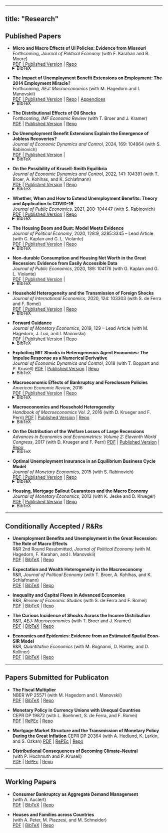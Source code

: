 
---
title: "Research"
---

## Published Papers

- **Micro and Macro Effects of UI Policies: Evidence from Missouri**  
  Forthcoming, *Journal of Political Economy* (with F. Karahan and B. Moore)  
  [PDF](/files/Missouri.pdf)
 | [Published Version](https://doi.org/10.1086/736215) | [Repo](https://doi.org/10.7910/DVN/FHB4BK)
<div style="margin: -18px 0 6px 22px;"><details><summary>BibTeX</summary>

```bibtex
@article{doi:10.1086/736215,
author = {Karahan, Fatih and Mitman, Kurt and Moore, Brendan},
title = {Micro and Macro Effects of UI Policies: Evidence from Missouri},
journal = {Journal of Political Economy},
volume = {0},
number = {ja},
pages = {null},
year = {0},
doi = {10.1086/736215},
URL = {https://doi.org/10.1086/736215}}

```
</details></div>


- **The Impact of Unemployment Benefit Extensions on Employment: The 2014 Employment Miracle?**  
  Forthcoming, *AEJ: Macroeconomics* (with M. Hagedorn and I. Manovskii)  
  [PDF](/files/Miracle.pdf) | [Published Version](https://www.aeaweb.org/articles?id=10.1257/mac.20200239) | [Repo](#) | [Appendices](/files/MiracleAppendix.pdf)
<div style="margin: -18px 0 6px 22px;"><details><summary>BibTeX</summary>

```bibtex
@article{mitman2014miracle,
  title={The Impact of Unemployment Benefit Extensions on Employment: The 2014 Employment Miracle?},
  author={Hagedorn, Marcus and Manovskii, Iourii and Mitman, Kurt},
  journal={American Economic Journal: Macroeconomics},
  volume={0},
  number={ja},
  pages={null},
  year={2025}
}
```
</details></div>

- **The Distributional Effects of Oil Shocks**  
  Forthcoming, *IMF Economic Review* (with T. Broer and J. Kramer)  
  [PDF](/files/Oil.pdf) | [Published Version](#) | [Repo](#)


- **Do Unemployment Benefit Extensions Explain the Emergence of Jobless Recoveries?**  
  *Journal of Economic Dynamics and Control*, 2024, 169: 104964 (with S. Rabinovich)  
  [PDF](/files/UI_JR.pdf) | [Published Version](https://doi.org/10.1016/j.jedc.2024.104964) |

<div style="margin: -18px 0 6px 22px;"><details><summary>BibTeX</summary>

```bibtex
@article{mitman2024jobless,
title = {Do unemployment benefit extensions explain the emergence of jobless recoveries?},
journal = {Journal of Economic Dynamics and Control},
volume = {169},
pages = {104964},
year = {2024},
note = {Heterogeneity and Macroeconomics of Labor Markets},
issn = {0165-1889},
doi = {https://doi.org/10.1016/j.jedc.2024.104964},
url = {https://www.sciencedirect.com/science/article/pii/S0165188924001568},
author = {Kurt Mitman and Stanislav Rabinovich},
keywords = {Business cycles, Jobless recoveries, Unemployment insurance}
}
```
</details></div>

- **On the Possibility of Krusell-Smith Equilibria**  
  *Journal of Economic Dynamics and Control*, 2022, 141: 104391 (with T. Broer, A. Kohlhas, and K. Schlafmann)  
  [PDF](/files/on_the_possibility_of_ks.pdf) | [Published Version](https://doi.org/10.1016/j.jedc.2022.104391) | [Repo](#)
<div style="margin: -18px 0 6px 22px;"><details><summary>BibTeX</summary>

```bibtex
@article{broer2022krusell,
title={On the possibility of Krusell--Smith equilibria},
author={Broer, Tobias and Kohlhas, Alexander and Mitman, Kurt and Schlafmann, Kathrin},
journal={Journal of Economic Dynamics and Control},
volume={141},
pages={104391},
year={2022},
publisher={Elsevier},
doi={10.1016/j.jedc.2022.104391},
url={https://doi.org/10.1016/j.jedc.2022.104391}
}
```
</details></div>

- **Whether, When and How to Extend Unemployment Benefits: Theory and Application to COVID-19**  
  *Journal of Public Economics*, 2021, 200: 104447 (with S. Rabinovich)  
  [PDF](/files/UI_Covid_web.pdf) | [Published Version](https://doi.org/10.1016/j.jpubeco.2021.104447) | [Repo](https://github.com/kurtmitman/ui-pandemic)
  
<div style="margin: -18px 0 6px 22px;"><details><summary>BibTeX</summary> 

```bibtex
@article{mitman2021covid,
title={Whether, when and how to extend unemployment benefits: Theory and application to COVID-19},
author={Mitman, Kurt and Rabinovich, Stanislav},
journal={Journal of Public Economics},
volume={200},
pages={104447},
year={2021},
publisher={Elsevier},
doi={10.1016/j.jpubeco.2021.104447},
url={https://doi.org/10.1016/j.jpubeco.2021.104447}
}
```
</details></div>  
  
- **The Housing Boom and Bust: Model Meets Evidence**  
  *Journal of Political Economy*, 2020, 128:9, 3285:3345  – Lead Article (with G. Kaplan and G. L. Violante)   
  [PDF](/files/KMV_housing.pdf) | [Published Version](https://doi.org/10.1086/708816) | [Repo](https://github.com/kurtmitman/housing-boom-bust)

<div style="margin: -18px 0 6px 22px;"><details><summary>BibTeX</summary> 

```bibtex
@article{kaplan2020housing,
title={The housing boom and bust: Model meets evidence},
author={Kaplan, Greg and Mitman, Kurt and Violante, Giovanni L},
journal={Journal of Political Economy},
volume={128},
number={9},
pages={3285--3345},
year={2020},
publisher={The University of Chicago Press Chicago, IL}
}
```
</details></div>

- **Non-durable Consumption and Housing Net Worth in the Great Recession: Evidence from Easily Accessible Data**  
  *Journal of Public Economics*, 2020, 189: 104176 (with G. Kaplan and G. L. Violante)   
  [PDF](/files/KMV_consumption.pdf) | [Published Version](https://doi.org/10.1016/j.jpubeco.2020.104176) | 
<div style="margin: -18px 0 6px 22px;"><details><summary>BibTeX</summary>

```bibtex
@article{kaplan2020nondurable,
title={Non-durable consumption and housing net worth in the Great Recession: Evidence from easily accessible data},
author={Kaplan, Greg and Mitman, Kurt and Violante, Giovanni L},
journal={Journal of Public Economics},
volume={189},
pages={104176},
year={2020},
publisher={Elsevier},
doi={10.1016/j.jpubeco.2020.104176},
url={https://doi.org/10.1016/j.jpubeco.2020.104176}
}
```
</details></div>

- **Household Heterogeneity and the Transmission of Foreign Shocks**  
  *Journal of International Economics*, 2020, 124: 103303 (with S. de Ferra and F. Romei)   
  [PDF](/files/ForeignShocks.pdf) | [Published Version](https://doi.org/10.1016/j.jinteco.2020.103303) | [Repo](https://github.com/kurtmitman/HANKSOME)
<div style="margin: -18px 0 6px 22px;"><details><summary>BibTeX</summary>

```bibtex
@article{deferra2020foreign,
title={Household heterogeneity and the transmission of foreign shocks},
author={de Ferra, Sergio and Mitman, Kurt and Romei, Federica},
journal={Journal of International Economics},
volume={124},
pages={103303},
year={2020},
publisher={Elsevier},
doi={10.1016/j.jinteco.2020.103303},
url={https://doi.org/10.1016/j.jinteco.2020.103303}
}
```
</details></div>

- **Forward Guidance**  
  *Journal of Monetary Economics*, 2019, 129 – Lead Article (with M. Hagedorn, J. Luo, and I. Manovskii)  
  [PDF](/files/FG.pdf) | [Published Version](https://doi.org/10.1016/j.jmoneco.2019.01.014) | [Repo](#)

<div style="margin: -18px 0 6px 22px;"><details><summary>BibTeX</summary>

```bibtex
@article{hagedorn2019forward,
title={Forward guidance},
author={Hagedorn, Marcus and Luo, Jinhui and Mitman, Kurt and Manovskii, Iourii},
journal={Journal of Monetary Economics},
volume={102},
pages={1--23},
year={2019},
publisher={Elsevier},
doi={10.1016/j.jmoneco.2019.06.014},
url={https://doi.org/10.1016/j.jmoneco.2019.01.014}
}
```
</details></div>

- **Exploiting MIT Shocks in Heterogeneous Agent Economies: The Impulse Response as a Numerical Derivative**  
  *Journal of Economic Dynamics and Control*, 2018 (with T. Boppart and P. Krusell)
  [PDF](/files/BKM_MITmen_Web.pdf) | [Published Version](https://doi.org/10.1016/j.jedc.2018.01.002) | [Repo](https://github.com/kurtmitman/BKM_MIT)

<div style="margin: -18px 0 6px 22px;"><details><summary>BibTeX</summary>

```bibtex
@article{MITmen2018,
title = {Exploiting MIT shocks in heterogeneous-agent economies: the impulse response as a numerical derivative},
journal = {Journal of Economic Dynamics and Control},
volume = {89},
pages = {68-92},
year = {2018},
note = {Fed St. Louis-JEDC-SCG-SNB-UniBern Conference, titled: “Fiscal and Monetary Policies”.},
issn = {0165-1889},
doi = {https://doi.org/10.1016/j.jedc.2018.01.002},
url = {https://www.sciencedirect.com/science/article/pii/S0165188918300022},
author = {Timo Boppart and Per Krusell and Kurt Mitman},
keywords = {Heterogeneous agents, Computation, Linearization, MIT Shock}
}
```
</details></div>

- **Macroeconomic Effects of Bankruptcy and Foreclosure Policies**  
  *American Economic Review*, 2016  
  [PDF](/files/MEBFP_Web.pdf) | [Published Version](https://www.aeaweb.org/articles?id=10.1257/aer.20120512) | [Repo](http://doi.org/10.3886/E116138V1)

<div style="margin: -18px 0 6px 22px;"><details><summary>BibTeX</summary>

```bibtex
@article{mitman2015OptimalUI,
title = {Optimal unemployment insurance in an equilibrium business-cycle model},
journal = {Journal of Monetary Economics},
volume = {71},
pages = {99-118},
year = {2015},
issn = {0304-3932},
doi = {https://doi.org/10.1016/j.jmoneco.2014.11.009},
url = {https://www.sciencedirect.com/science/article/pii/S0304393214001664},
author = {Kurt Mitman and Stanislav Rabinovich},
keywords = {Unemployment insurance, Business cycles, Optimal policy, Search and matching}
}
```
</details></div>

- **Macroeconomics and Household Heterogeneity**  
  *Handbook of Macroeconomics Vol. 2*, 2016 (with D. Krueger and F. Perri)
  [PDF](/files/HandbookFinalKMP.pdf) | [Published Version](https://doi.org/10.1016/bs.hesmac.2016.04.003) | [Repo](#)
  
<div style="margin: -18px 0 6px 22px;"><details><summary>BibTeX</summary>

```bibtex
@incollection{Handbook2016,
title = {Chapter 11 - Macroeconomics and Household Heterogeneity},
editor = {John B. Taylor and Harald Uhlig},
series = {Handbook of Macroeconomics},
publisher = {Elsevier},
volume = {2},
pages = {843-921},
year = {2016},
issn = {1574-0048},
doi = {https://doi.org/10.1016/bs.hesmac.2016.04.003},
url = {https://www.sciencedirect.com/science/article/pii/S1574004816300039},
author = {D. Krueger and K. Mitman and F. Perri},
keywords = {Recessions, Wealth inequality, Social insurance}
}
```
</details></div>

- **On the Distribution of the Welfare Losses of Large Recessions**  
  *Advances in Economics and Econometrics: Volume 2: Eleventh World Congress*, 2017 (with D. Krueger and F. Perri)
  [PDF](/files/ESWC.pdf) | [Published Version](https://www.cambridge.org/core/books/advances-in-economics-and-econometrics/on-the-distribution-of-the-welfare-losses-of-large-recessions/9996D3AE6AA6F896505F0D55B0293538) | [Repo](#)
  
<div style="margin: -18px 0 6px 22px;"><details><summary>BibTeX</summary>

```bibtex
@inbook{Krueger_Mitman_Perri_2017, 
place={Cambridge},
series={Econometric Society Monographs},
title={On the Distribution of the Welfare Losses of Large Recessions},
booktitle={Advances in Economics and Econometrics: Eleventh World Congress},
publisher={Cambridge University Press}, author={Krueger, Dirk and Mitman, Kurt and Perri, Fabrizio}, 
editor={Honoré, Bo and Pakes, Ariel and Piazzesi, Monika and Samuelson, Larry},
year={2017},
pages={143–184},
collection={Econometric Society Monographs}}
```
</details></div>


- **Optimal Unemployment Insurance in an Equilibrium Business Cycle Model**  
  *Journal of Monetary Economics*, 2015 (with S. Rabinovich)  
  [PDF](/files/OptimalUI_JME.pdf) | [Published Version](https://doi.org/10.1016/j.jmoneco.2014.11.009) | [Repo](https://github.com/kurtmitman/Optimal-UI)


<div style="margin: -18px 0 6px 22px;"><details><summary>BibTeX</summary>

```bibtex
@article{mitman2015OptimalUI,
title = {Optimal unemployment insurance in an equilibrium business-cycle model},
journal = {Journal of Monetary Economics},
volume = {71},
pages = {99-118},
year = {2015},
issn = {0304-3932},
doi = {https://doi.org/10.1016/j.jmoneco.2014.11.009},
url = {https://www.sciencedirect.com/science/article/pii/S0304393214001664},
author = {Kurt Mitman and Stanislav Rabinovich},
keywords = {Unemployment insurance, Business cycles, Optimal policy, Search and matching}
}
```
</details></div>

- **Housing, Mortgage Bailout Guarantees and the Macro Economy**  
  *Journal of Monetary Economics*, 2013 (with K. Jeske and D. Krueger)  
  [PDF](/files/Bailouts.pdf) | [Published Version](https://doi.org/10.1016/j.jmoneco.2013.09.001) | [Repo](#)

<div style="margin: -18px 0 6px 22px;"><details><summary>BibTeX</summary>

```bibtex
@article{bailouts2013,
title = {Housing, mortgage bailout guarantees and the macro economy},
journal = {Journal of Monetary Economics},
volume = {60},
number = {8},
pages = {917-935},
year = {2013},
issn = {0304-3932},
doi = {https://doi.org/10.1016/j.jmoneco.2013.09.001},
url = {https://www.sciencedirect.com/science/article/pii/S0304393213001219},
author = {Karsten Jeske and Dirk Krueger and Kurt Mitman},
keywords = {Housing, Mortgage market, Default risk, Government-sponsored enterprises}
}
```
</details></div>

---

## Conditionally Accepted / R&Rs

- **Unemployment Benefits and Unemployment in the Great Recession: The Role of Macro Effects**  
  R&R 2nd Round Resubmitted, *Journal of Political Economy* (with M. Hagedorn, F. Karahan, and I. Manovskii)  
  [PDF](/files/UI_and_U.pdf) | [BibTeX](#) | [Repo](#)

- **Expectation and Wealth Heterogeneity in the Macroeconomy**  
  R&R, *Journal of Political Economy* (with T. Broer, A. Kohlhas, and K. Schlafmann)  
  [PDF](/files/EWHM_Web.pdf) | [BibTeX](#) | [Repo](#)

- **Inequality and Capital Flows in Advanced Economies**  
  R&R, *Review of Economic Studies* (with S. de Ferra and F. Romei)  
  [PDF](#) | [BibTeX](#) | [Repo](#)

- **The Curious Incidence of Shocks Across the Income Distribution**  
  R&R, *AEJ: Macroeconomics* (with T. Broer and J. Kramer)  
  [PDF](#) | [BibTeX](#) | [Repo](#)

- **Economics and Epidemics: Evidence from an Estimated Spatial Econ-SIR Model**  
  R&R, *Quantitative Economics* (with M. Bognanni, D. Hanley, and D. Kolliner)  
  [PDF](#) | [BibTeX](#) | [Repo](#)

---

## Papers Submitted for Publicaton

- **The Fiscal Multiplier**  
  NBER WP 25571 (with M. Hagedorn and I. Manovskii)  
  [PDF](#) | [BibTeX](#) | [Repo](#)

- **Monetary Policy in Currency Unions with Unequal Countries**  
  CEPR DP 19872 (with L. Boehnert, S. de Ferra, and F. Romei)  
  [PDF](#) | [RePEc](https://ideas.repec.org/p/iza/izadps/dp17950.html) | [Repo](#)

- **Mortgage Market Structure and the Transmission of Monetary Policy During the Great Inflation**
  CEPR DP 20364 (with A. Hedlund, K. Larkin, and S. Ozkan)
  [PDF](#) | [RePEc](https://ideas.repec.org/p/iza/izadps/dp17971.html) | [Repo](#)  

- **Distributional Consequences of Becoming Climate-Neutral**  
  (with P. Hochmuth and P. Krusell)  
  [PDF](#) | [RePEc](https://ideas.repec.org/p/iza/izadps/dp17861.html) | [Repo](#)

---

## Working Papers


- **Consumer Bankruptcy as Aggregate Demand Management**  
  (with A. Auclert)  
  [PDF](#) | [BibTeX](#) | [Repo](#)

- **Houses and Families across Countries**  
  (with A. Peter, M. Piazzesi, and M. Schneider)  
  [PDF](#) | [BibTeX](#) | [Repo](#)

